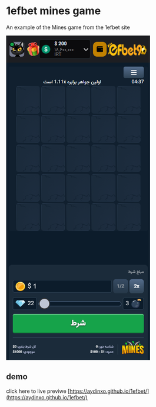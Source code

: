 # 1efbet mines game

An example of the Mines game from the 1efbet site


![1efbet mines game image!](./images/1efbet-github-readme.png "mines game")

## demo

click here to live previwe [https://aydinxo.github.io/1efbet/](https://aydinxo.github.io/1efbet/)